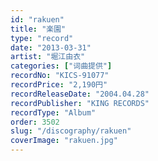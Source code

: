 ```yaml
---
id: "rakuen"
title: "楽園"
type: "record"
date: "2013-03-31"
artist: "堀江由衣"
categories: ["词曲提供"]
recordNo: "KICS-91077"
recordPrice: "2,190円"
recordReleaseDate: "2004.04.28"
recordPublisher: "KING RECORDS"
recordType: "Album"
order: 3502
slug: "/discography/rakuen"
coverImage: "rakuen.jpg"
---
```



